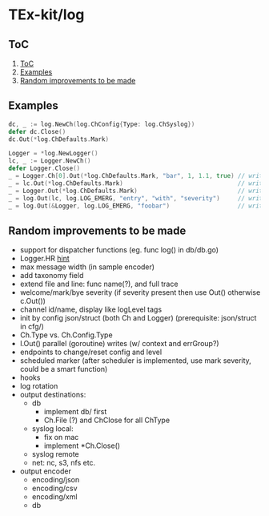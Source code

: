 # TEx-kit/log

## ToC

1. [ToC](#toc)
2. [Examples](#examples)
3. [Random improvements to be made](#random-improvements-to-be-made)

## Examples

```go
dc, _ := log.NewCh(log.ChConfig{Type: log.ChSyslog})
defer dc.Close()
dc.Out(*log.ChDefaults.Mark)

Logger = *log.NewLogger()
lc, _ := Logger.NewCh()
defer Logger.Close()
_ = Logger.Ch[0].Out(*log.ChDefaults.Mark, "bar", 1, 1.1, true) // write direct to the first channel
_ = lc.Out(*log.ChDefaults.Mark)                                // write to identified channel
_ = Logger.Out(*log.ChDefaults.Mark)                            // write to all channels
_ = log.Out(lc, log.LOG_EMERG, "entry", "with", "severity")     // write to identified channel with severity
_ = log.Out(&Logger, log.LOG_EMERG, "foobar")                   // write to all logger channels with severity

```

## Random improvements to be made

* support for dispatcher functions (eg. func log() in db/db.go)
* Logger.HR [hint](https://stackoverflow.com/questions/16569433/get-terminal-size-in-go)
* max message width (in sample encoder)
* add taxonomy field
* extend file and line: func name(?), and full trace
* welcome/mark/bye severity (if severity present then use Out() otherwise c.Out())
* channel id/name, display like logLevel tags
* init by config json/struct (both Ch and Logger) (prerequisite: json/struct in cfg/)
* Ch.Type vs. Ch.Config.Type
* l.Out() parallel (goroutine) writes (w/ context and errGroup?)
* endpoints to change/reset config and level
* scheduled marker (after scheduler is implemented, use mark severity, could be a smart function)
* hooks
* log rotation
* output destinations:
  * db
    * implement db/ first
    * Ch.File (?) and ChClose for all ChType
  * syslog local:
    * fix on mac
    * implement *Ch.Close()
  * syslog remote
  * net: nc, s3, nfs etc.
* output encoder
  * encoding/json
  * encoding/csv
  * encoding/xml
  * db
